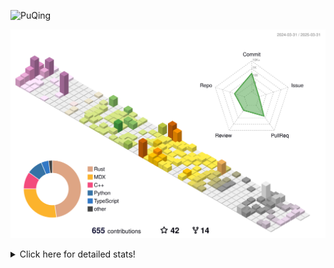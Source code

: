![PuQing](https://user-images.githubusercontent.com/27223114/171565019-9a56fae6-b08b-421f-99db-7e830da42371.png)

![](./profile-3d-contrib/profile-season-animate.svg)

<details>
<summary>Click here for detailed stats!</summary>

<!--START_SECTION:waka-->
![Lines of code](https://img.shields.io/badge/From%20Hello%20World%20I%27ve%20Written-2.1%20million%20lines%20of%20code-blue)

**🐱 My GitHub Data** 

> 📦 439.9 kB Used in GitHub's Storage 
 > 
> 🏆 122 Contributions in the Year 2025
 > 
> 🚫 Not Opted to Hire
 > 
> 📜 45 Public Repositories 
 > 
> 🔑 33 Private Repositories 
 > 
**I'm an Early 🐤** 

```text
🌞 Morning                673 commits         ██░░░░░░░░░░░░░░░░░░░░░░░   07.43 % 
🌆 Daytime                4034 commits        ███████████░░░░░░░░░░░░░░   44.53 % 
🌃 Evening                2138 commits        ██████░░░░░░░░░░░░░░░░░░░   23.60 % 
🌙 Night                  2214 commits        ██████░░░░░░░░░░░░░░░░░░░   24.44 % 
```


📊 **This Week I Spent My Time On** 

```text
💬 Programming Languages: 
Other                    10 hrs 31 mins      ███████░░░░░░░░░░░░░░░░░░   26.48 % 
CLI                      5 hrs 50 mins       ████░░░░░░░░░░░░░░░░░░░░░   14.70 % 
TeX                      3 hrs 58 mins       ██░░░░░░░░░░░░░░░░░░░░░░░   09.99 % 
Io                       2 hrs 46 mins       ██░░░░░░░░░░░░░░░░░░░░░░░   06.96 % 
Python                   2 hrs 26 mins       ██░░░░░░░░░░░░░░░░░░░░░░░   06.15 % 

🔥 Editors: 
Arc                      19 hrs 9 mins       ████████████░░░░░░░░░░░░░   48.21 % 
VS Code                  9 hrs 37 mins       ██████░░░░░░░░░░░░░░░░░░░   24.21 % 
Ghostty                  5 hrs 50 mins       ████░░░░░░░░░░░░░░░░░░░░░   14.70 % 
Telegram                 2 hrs 39 mins       ██░░░░░░░░░░░░░░░░░░░░░░░   06.71 % 
NetEaseMusic             1 hr 23 mins        █░░░░░░░░░░░░░░░░░░░░░░░░   03.48 % 

💻 Operating System: 
Mac                      34 hrs 8 mins       █████████████████████░░░░   85.92 % 
WSL                      4 hrs 4 mins        ███░░░░░░░░░░░░░░░░░░░░░░   10.27 % 
Linux                    1 hr 31 mins        █░░░░░░░░░░░░░░░░░░░░░░░░   03.82 % 
```


<!--END_SECTION:waka-->
</details>

